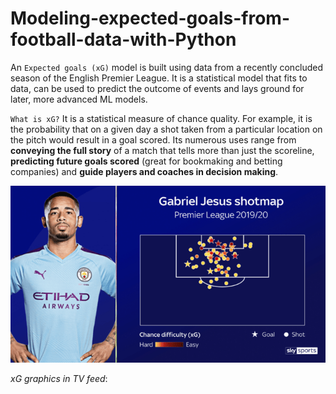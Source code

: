# Modeling-expected-goals-from-football-data-with-Python

An `Expected goals (xG)` model is built using data from a recently concluded season of the English Premier League. It is a statistical model that fits to data, can be used to predict the outcome of events and lays ground for later, more advanced ML models.

`What is xG?`
It is a statistical measure of chance quality. For example, it is the probability that on a given day a shot taken from a particular location on the pitch would result in a goal scored. Its numerous uses range from **conveying the full story** of a match that tells more than just the scoreline, **predicting future goals scored** (great for bookmaking and betting companies) and **guide players and coaches in decision making**.

![](Outputs/xG.png)

*xG graphics in TV feed*: 


